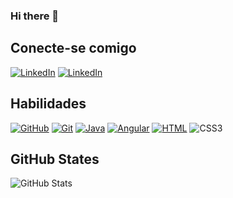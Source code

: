 ### Hi there 👋

<!--
**damariscampos26/Damariscampos26** is a ✨ _special_ ✨ repository because its `README.md` (this file) appears on your GitHub profile.

Here are some ideas to get you started:

- 🔭 I’m currently working on ...
- 🌱 I’m currently learning ...
- 👯 I’m looking to collaborate on ...
- 🤔 I’m looking for help with ...
- 💬 Ask me about ...
- 📫 How to reach me: ...
- 😄 Pronouns: ...
- ⚡ Fun fact: ...
-->



## Conecte-se comigo

[![LinkedIn](https://img.shields.io/badge/-LinkedIn-000?style=for-the-badge&logo=linkedin&logoColor=30A3DC)](https://www.linkedin.com/in/dâmaris-campos-b95914254/)
[![LinkedIn](https://img.shields.io/badge/-instagram-000?style=for-the-badge&logo=instagram&logoColor)](https://www.instagram.com/_damariscampos/)

## Habilidades

[![GitHub](https://img.shields.io/badge/-GitHub-000?style=for-the-badge&logo=github&logoColor=eC63a1)](https://docs.github.com/) [![Git](https://img.shields.io/badge/-Git-000?style=for-the-badge&logo=git&logoColor=eC63a1)](https://git-scm.com/doc) [![Java](https://img.shields.io/badge/-Java-000?style=for-the-badge&logo=Java&logoColor=eC63a1)](https://docs.oracle.com/javase/8/docs/technotes/tools/windows/javadoc.html) 
[![Angular](https://img.shields.io/badge/Angular-000?style=for-the-badge&logo=angular&logoColor=eC63a1)](https://angular.io/docs) [![HTML](https://img.shields.io/badge/HTML-000?style=for-the-badge&logo=html5&logoColor=eC63a1)]() ![CSS3](https://img.shields.io/badge/CSS3-000?style=for-the-badge&logo=css3&logoColor=EC63A1)

## GitHub States

![GitHub Stats](https://github-readme-stats.vercel.app/api?username=damariscampos26&theme=synthwave&show_icons=true&hide_title=true)
